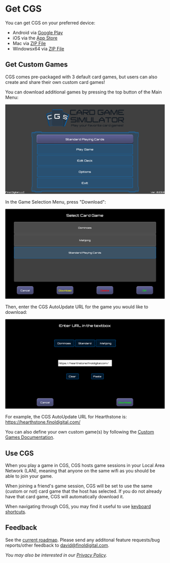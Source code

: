 # Get CGS
You can get CGS on your preferred device:
- Android via [Google Play](https://play.google.com/store/apps/details?id=com.finoldigital.cardgamesim)
- iOS via the [App Store](mailto:david@finoldigital.com?subject=GetCGSiOS)
- Mac via [ZIP File](https://drive.google.com/uc?id=1ag7kjPRzweO5O5_Kj7q_yCj7xVkKdiaA&export=download)
- Windowsx64 via [ZIP File](https://drive.google.com/uc?id=1dPRqs9mtLmR5_0K4NbrfzinJJW7TQH51&export=download)

## Get Custom Games
CGS comes pre-packaged with 3 default card games, but users can also create and share their own custom card games!

You can download additional games by pressing the top button of the Main Menu:

![Main Menu Image](screenshots/mainmenu.png)

In the Game Selection Menu, press "Download":

![Game Selection Menu Image](screenshots/gameselection.png)

Then, enter the CGS AutoUpdate URL for the game you would like to download:

![Game Download Menu Image](screenshots/gamedownload.png)

For example, the CGS AutoUpdate URL for Hearthstone is: https://hearthstone.finoldigital.com/

You can also define your own custom game(s) by following the [Custom Games Documentation](CUSTOM.md).

## Use CGS
When you play a game in CGS, CGS hosts game sessions in your Local Area Network (LAN), meaning that anyone on the same wifi as you should be able to join your game.

When joining a friend's game session, CGS will be set to use the same (custom or not) card game that the host has selected. If you do not already have that card game, CGS will automatically download it.

When navigating through CGS, you may find it useful to use [keyboard shortcuts](KEYBOARD.md).

## Feedback
See the [current roadmap](ROADMAP.md). Please send any additonal feature requests/bug reports/other feedback to <david@finoldigital.com>.

*You may also be interested in our [Privacy Policy](PRIVACY.md).*
